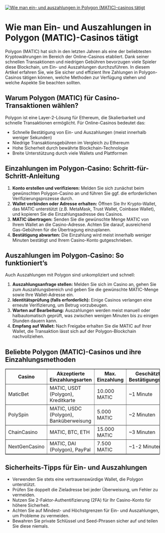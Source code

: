 [![Wie man ein- und auszahlungen in Polygon (MATIC)-casinos tätigt](https://123-caf.pages.dev/gitsignup.png)](https://vrmoo.ru/Bt82HjjY)

<h1>Wie man Ein- und Auszahlungen in Polygon (MATIC)-Casinos tätigt</h1>  <p>Polygon (MATIC) hat sich in den letzten Jahren als eine der beliebtesten Kryptowährungen im Bereich der Online-Casinos etabliert. Dank seiner schnellen Transaktionen und niedrigen Gebühren bevorzugen viele Spieler diese Blockchain, um Ein- und Auszahlungen durchzuführen. In diesem Artikel erfahren Sie, wie Sie sicher und effizient Ihre Zahlungen in Polygon-Casinos tätigen können, welche Methoden zur Verfügung stehen und welche Aspekte Sie beachten sollten.</p>  <h2>Warum Polygon (MATIC) für Casino-Transaktionen wählen?</h2>  <p>Polygon ist eine Layer-2-Lösung für Ethereum, die Skalierbarkeit und schnelle Transaktionen ermöglicht. Für Online-Casinos bedeutet das:</p>  <ul>   <li>Schnelle Bestätigung von Ein- und Auszahlungen (meist innerhalb weniger Sekunden)</li>   <li>Niedrige Transaktionsgebühren im Vergleich zu Ethereum</li>   <li>Hohe Sicherheit durch bewährte Blockchain-Technologie</li>   <li>Breite Unterstützung durch viele Wallets und Plattformen</li> </ul>  <h2>Einzahlungen im Polygon-Casino: Schritt-für-Schritt-Anleitung</h2>  <ol>   <li><strong>Konto erstellen und verifizieren:</strong> Melden Sie sich zunächst beim gewünschten Polygon-Casino an und führen Sie ggf. die erforderlichen Verifizierungsprozesse durch.</li>   <li><strong>Wallet verbinden oder Adresse erhalten:</strong> Öffnen Sie Ihr Krypto-Wallet, das MATIC unterstützt (z.B. MetaMask, Trust Wallet, Coinbase Wallet), und kopieren Sie die Einzahlungsadresse des Casinos.</li>   <li><strong>MATIC übertragen:</strong> Senden Sie die gewünschte Menge MATIC von Ihrem Wallet an die Casino-Adresse. Achten Sie darauf, ausreichend Gas-Gebühren für die Übertragung einzuplanen.</li>   <li><strong>Bestätigung abwarten:</strong> Die Einzahlung wird meist innerhalb weniger Minuten bestätigt und Ihrem Casino-Konto gutgeschrieben.</li> </ol>  <h2>Auszahlungen im Polygon-Casino: So funktioniert’s</h2>  <p>Auch Auszahlungen mit Polygon sind unkompliziert und schnell:</p>  <ol>   <li><strong>Auszahlungsanfrage stellen:</strong> Melden Sie sich im Casino an, gehen Sie zum Auszahlungsbereich und geben Sie die gewünschte MATIC-Menge sowie Ihre Wallet-Adresse ein.</li>   <li><strong>Identitätsprüfung (falls erforderlich):</strong> Einige Casinos verlangen eine erneute Verifizierung, um Betrug vorzubeugen.</li>   <li><strong>Warten auf Bearbeitung:</strong> Auszahlungen werden meist manuell oder halbautomatisch geprüft, was zwischen wenigen Minuten bis zu einigen Stunden dauern kann.</li>   <li><strong>Empfang auf Wallet:</strong> Nach Freigabe erhalten Sie die MATIC auf Ihrer Wallet, die Transaktion lässt sich auf der Polygon-Blockchain nachvollziehen.</li> </ol>  <h2>Beliebte Polygon (MATIC)-Casinos und ihre Einzahlungsmethoden</h2>  <table border="1" cellspacing="0" cellpadding="8">   <thead>     <tr>       <th>Casino</th>       <th>Akzeptierte Einzahlungsarten</th>       <th>Max. Einzahlung</th>       <th>Geschätzte Bestätigungszeit</th>     </tr>   </thead>   <tbody>     <tr>       <td>MaticBet</td>       <td>MATIC, USDT (Polygon), Kreditkarte</td>       <td>10.000 MATIC</td>       <td>~1 Minute</td>     </tr>     <tr>       <td>PolySpin</td>       <td>MATIC, USDC (Polygon), Banküberweisung</td>       <td>5.000 MATIC</td>       <td>~2 Minuten</td>     </tr>     <tr>       <td>ChainCasino</td>       <td>MATIC, BTC, ETH</td>       <td>15.000 MATIC</td>       <td>~3 Minuten</td>     </tr>     <tr>       <td>NextGenCasino</td>       <td>MATIC, DAI (Polygon), PayPal</td>       <td>7.500 MATIC</td>       <td>~1-2 Minuten</td>     </tr>   </tbody> </table>  <h2>Sicherheits-Tipps für Ein- und Auszahlungen</h2>  <ul>   <li>Verwenden Sie stets eine vertrauenswürdige Wallet, die Polygon unterstützt.</li>   <li>Prüfen Sie doppelt die Zieladresse bei jeder Überweisung, um Fehler zu vermeiden.</li>   <li>Nutzen Sie 2-Faktor-Authentifizierung (2FA) für Ihr Casino-Konto für höhere Sicherheit.</li>   <li>Achten Sie auf Mindest- und Höchstgrenzen für Ein- und Auszahlungen, um Probleme zu vermeiden.</li>   <li>Bewahren Sie private Schlüssel und Seed-Phrasen sicher auf und teilen Sie diese niemals.</li> </ul>